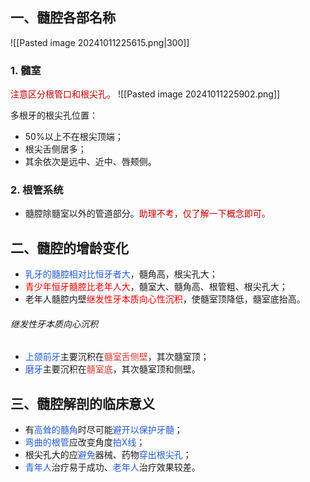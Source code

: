 ## 一、髓腔各部名称
![[Pasted image 20241011225615.png|300]]
### 1. 髓室
<font color="#c00000">注意区分根管口和根尖孔。</font>
![[Pasted image 20241011225902.png]]

多根牙的根尖孔位置：
* 50%以上不在根尖顶端；
* 根尖舌侧居多；
* 其余依次是远中、近中、唇颊侧。
### 2. 根管系统
* 髓腔除髓室以外的管道部分。<font color="#c00000">助理不考，仅了解一下概念即可。</font>

## 二、髓腔的增龄变化
* <font color="#245bdb">乳牙的髓腔相对比恒牙者大</font>，髓角高，根尖孔大；
* <font color="#ff0000">青少年恒牙髓腔比老年人大</font>，髓室大、髓角高、根管粗、根尖孔大；
* 老年人髓腔内壁<font color="#ff0000">继发性牙本质向心性沉积</font>，使髓室顶降低，髓室底抬高。

###### 继发性牙本质向心沉积
* <font color="#245bdb">上颌前牙</font>主要沉积在<font color="#d83931">髓室舌侧壁</font>，其次髓室顶；
* <font color="#245bdb">磨牙</font>主要沉积在<font color="#d83931">髓室底</font>，其次髓室顶和侧壁。

## 三、髓腔解剖的临床意义
* 有<font color="#245bdb">高耸的髓角</font>时尽可能<font color="#245bdb">避开以保护牙髓</font>；
* <font color="#245bdb">弯曲的根管</font>应改变角度<font color="#245bdb">拍X线</font>；
* 根尖孔大的应<font color="#245bdb">避免</font>器械、药物<font color="#245bdb">穿出根尖孔</font>；
* <font color="#245bdb">青年人</font>治疗易于成功、<font color="#245bdb">老年人</font>治疗效果较差。